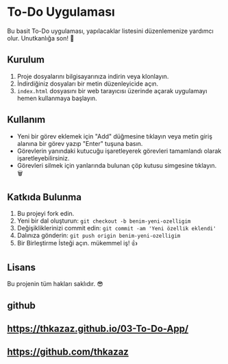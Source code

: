 ﻿# To-Do Uygulaması

Bu basit To-Do uygulaması, yapılacaklar listesini düzenlemenize yardımcı olur. Unutkanlığa son! 🚀

## Kurulum

1. Proje dosyalarını bilgisayarınıza indirin veya klonlayın.
2. İndirdiğiniz dosyaları bir metin düzenleyicide açın.
3. `index.html` dosyasını bir web tarayıcısı üzerinde açarak uygulamayı hemen kullanmaya başlayın.

## Kullanım

- Yeni bir görev eklemek için "Add" düğmesine tıklayın veya metin giriş alanına bir görev yazıp "Enter" tuşuna basın.
- Görevlerin yanındaki kutucuğu işaretleyerek görevleri tamamlandı olarak işaretleyebilirsiniz.
- Görevleri silmek için yanlarında bulunan çöp kutusu simgesine tıklayın. 🗑️

## Katkıda Bulunma

1. Bu projeyi fork edin.
2. Yeni bir dal oluşturun: `git checkout -b benim-yeni-ozelligim`
3. Değişikliklerinizi commit edin: `git commit -am 'Yeni özellik eklendi'`
4. Dalınıza gönderin: `git push origin benim-yeni-ozelligim`
5. Bir Birleştirme İsteği açın. mükemmel iş! 👍

## Lisans

Bu projenin tüm hakları saklıdır. 😎


## github
## https://thkazaz.github.io/03-To-Do-App/
## https://github.com/thkazaz
